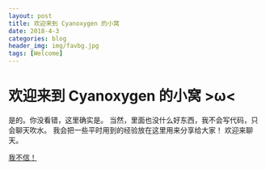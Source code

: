 ```yaml
---
layout: post
title: 欢迎来到 Cyanoxygen 的小窝
date: 2018-4-3
categories: blog
header_img: img/favbg.jpg
tags: [Welcome]
---
```


# 欢迎来到 Cyanoxygen 的小窝 >ω<
是的。你没看错，这里确实是。
当然，里面也没什么好东西，我不会写代码，只会聊天吹水。
我会把一些平时用到的经验放在这里用来分享给大家！
欢迎来聊天。

[我不信！](https://cyanoxygen.github.io)











